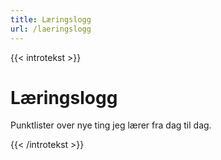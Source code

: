 ```yaml
---
title: Læringslogg
url: /laeringslogg
---
```

{{< introtekst >}}
<h1>Læringslogg</h1>
<p class="ingress">Punktlister over nye ting jeg lærer fra dag til dag.</p>
{{< /introtekst >}}

